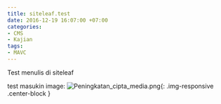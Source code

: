 ```yaml
---
title: siteleaf.test
date: 2016-12-19 16:07:00 +07:00
categories:
- CMS
- Kajian
tags:
- MAVC
---
```


Test menulis di siteleaf

test masukin image:
![Peningkatan_cipta_media.png](/uploads/Peningkatan_cipta_media.png){: .img-responsive .center-block }